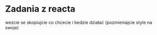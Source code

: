 # Zadania z reacta


wezcie se skopiujcie co chcecie i bedzie działać (pozmieniajcie style na swoje)